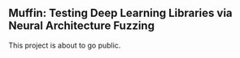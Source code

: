 ## Muffin: Testing Deep Learning Libraries via Neural Architecture Fuzzing
This project is about to go public.
